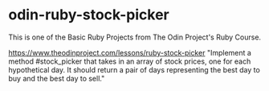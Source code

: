 # odin-ruby-stock-picker
This is one of the Basic Ruby Projects from The Odin Project's Ruby Course.

https://www.theodinproject.com/lessons/ruby-stock-picker
"Implement a method #stock_picker that takes in an array of stock prices, one for each hypothetical day. It should return a pair of days representing the best day to buy and the best day to sell."
